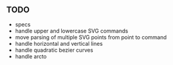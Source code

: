 ## TODO
- specs
- handle upper and lowercase SVG commands
- move parsing of multiple SVG points from point to command
- handle horizontal and vertical lines
- handle quadratic bezier curves
- handle arcto
